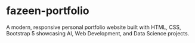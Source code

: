 # fazeen-portfolio
A modern, responsive personal portfolio website built with HTML, CSS, Bootstrap 5 showcasing AI, Web Development, and Data Science projects.
